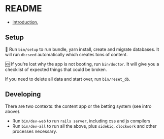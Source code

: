 # README

- [Introduction](docs/),

## Setup

🌿 Run `bin/setup` to run bundle, yarn install, create and migrate databases.
It will run `db:seed` automatically which creates tons of content.

🆘 If you're lost why the app is not booting, run `bin/doctor`. It will give
you a checklist of expected things that could be broken.

If you need to delete all data and start over, run `bin/reset_db`.

## Developing

There are two contexts: the content app or the betting system (see intro above).

- Run `bin/dev-web` to run `rails server`, including css and js compilers
- Run `bin/dev-all` to run all the above, plus `sidekiq`, `clockwork` and other
  processes necessary.
